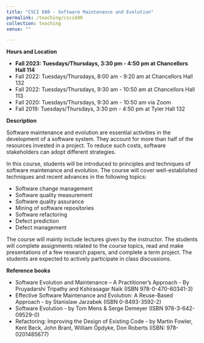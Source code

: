 ```yaml
---
title: "CSCI 680 - Software Maintenance and Evolution"
permalink: /teaching/csci680
collection: teaching
venue: ""

---
```


**Hours and Location**

* **Fall 2023: Tuesdays/Thursdays, 3:30 pm - 4:50 pm at Chancellors Hall 114**
* Fall 2022: Tuesdays/Thursdays, 8:00 am - 9:20 am at Chancellors Hall 132
* Fall 2022: Tuesdays/Thursdays, 9:30 am - 10:50 am at Chancellors Hall 113
* Fall 2020: Tuesdays/Thursdays, 9:30 am - 10:50 am via Zoom
* Fall 2019: Tuesdays/Thursdays, 3:30 pm - 4:50 pm at Tyler Hall 132

**Description**

Software maintenance and evolution are essential activities in the development of a software system. They account for more than half of the resources invested in a project. To reduce such costs, software stakeholders can adopt different strategies. 

In this course, students will be introduced to principles and techniques of software maintenance and evolution. The course will cover well-established techniques and recent advances in the following topics:
* Software change management
* Software quality measurement
* Software quality assurance
* Mining of software repositories
* Software refactoring
* Defect prediction
* Defect management

The course will mainly include lectures given by the instructor. The students will complete assignments related to the course topics, read and make presentations of a few research papers, and complete a term project. The students are expected to actively participate in class discussions.

**Reference books**

* Software Evolution and Maintenance – A Practitioner’s Approach - By Pruyadarshi Tripathy and Kshirasagar Naik (ISBN 978-0-470-60341-3)
* Effective Software Maintenance and Evolution: A Reuse-Based Approach - by Stanislaw Jarzabek (ISBN 0-8493-3592-2)
* Software Evolution - by Tom Mens & Serge Demeyer (ISBN 978-3-642-09529-0)
* Refactoring: Improving the Design of Existing Code - by Martin Fowler, Kent Beck, John Brant, William Opdyke, Don Roberts (ISBN: 978-0201485677)

